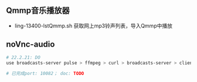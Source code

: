 # 

## Qmmp音乐播放器

- ling-13400-lstQmmp.sh 获取网上mp3铃声列表，导入Qmmp中播放

## noVnc-audio

```bash
# 22.2.21: DO
use broadcasts-server pulse > ffmpeg > curl > broadcasts-server > client(howlerjs/bc\'s webMainPage)

# 已完成port: 10082； doc: TODO
```